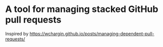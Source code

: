 # A tool for managing stacked GitHub pull requests

Inspired by https://wchargin.github.io/posts/managing-dependent-pull-requests/
